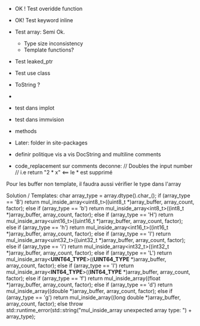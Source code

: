 - OK ! Test overidde function
- OK! Test keyword inline
- Test array: Semi Ok. 
  - Type size inconsistency
  - Template functions?
- Test leaked_ptr
- Test use class
- ToString ?
- 

- test dans implot
- test dans immvision
- methods

- Later: folder in site-packages
- definir politique vis a vis DocString and multiline comments
- code_replacement sur comments deconne:
    // Doubles the input number
    // i.e return "2 * x"    <== le * est supprimé


Pour les buffer non template, il faudra aussi vérifier le type dans l'array

Solution / Templates:
            char array_type = array.dtype().char_();
            if (array_type == 'B')
                return mul_inside_array<uint8_t>((uint8_t *)array_buffer, array_count, factor);
            else if (array_type == 'b')
                return mul_inside_array<int8_t>((int8_t *)array_buffer, array_count, factor);
            else if (array_type == 'H')
                return mul_inside_array<uint16_t>((uint16_t *)array_buffer, array_count, factor);
            else if (array_type == 'h')
                return mul_inside_array<int16_t>((int16_t *)array_buffer, array_count, factor);
            else if (array_type == 'I')
                return mul_inside_array<uint32_t>((uint32_t *)array_buffer, array_count, factor);
            else if (array_type == 'i')
                return mul_inside_array<int32_t>((int32_t *)array_buffer, array_count, factor);
    else if (array_type == 'L')
        return mul_inside_array<__UINT64_TYPE__>((__UINT64_TYPE__ *)array_buffer, array_count, factor);
    else if (array_type == 'l')
        return mul_inside_array<__INT64_TYPE__>((__INT64_TYPE__ *)array_buffer, array_count, factor);
            else if (array_type == 'f')
                return mul_inside_array<float>((float *)array_buffer, array_count, factor);
            else if (array_type == 'd')
                return mul_inside_array<double>((double *)array_buffer, array_count, factor);
            else if (array_type == 'g')
                return mul_inside_array<long double>((long double *)array_buffer, array_count, factor);
            else
                throw std::runtime_error(std::string("mul_inside_array unexpected array type: ") + array_type);

